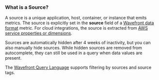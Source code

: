 ### What is a Source?

A source is a unique application, host, container, or instance that emits metrics. The source is explicitly set
in the **source** field of a [Wavefront data format](https://community.wavefront.com/docs/DOC-1031) metric. For
cloud integrations, the source is extracted from [AWS service properties or dimensions](https://community.wavefront.com/docs/DOC-1032#jive_content_id_Wavefront_Source_Field).

Sources are automatically hidden after 4 weeks of inactivity, but you can also manually hide sources. While hidden sources are removed from autocomplete, they can still be used in a query when data values are present.

The [Wavefront Query Language](https://community.wavefront.com/docs/DOC-1019) supports filtering by sources
and source tags.
